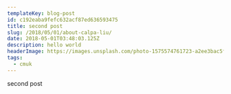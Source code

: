 ```yaml
---
templateKey: blog-post
id: c192eaba9fefc632acf87ed636593475
title: second post
slug: /2018/05/01/about-calpa-liu/
date: 2018-05-01T03:48:03.125Z
description: hello world
headerImage: https://images.unsplash.com/photo-1575574761723-a2ee3bac5f44?ixlib=rb-1.2.1&ixid=eyJhcHBfaWQiOjEyMDd9&auto=format&fit=crop&w=1050&q=80
tags:
  - cmuk
---
```


second post
